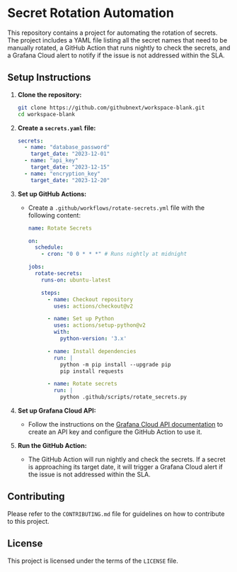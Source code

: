 # Secret Rotation Automation

This repository contains a project for automating the rotation of secrets. The project includes a YAML file listing all the secret names that need to be manually rotated, a GitHub Action that runs nightly to check the secrets, and a Grafana Cloud alert to notify if the issue is not addressed within the SLA.

## Setup Instructions

1. **Clone the repository:**
   ```sh
   git clone https://github.com/githubnext/workspace-blank.git
   cd workspace-blank
   ```

2. **Create a `secrets.yaml` file:**
   ```yaml
   secrets:
     - name: "database_password"
       target_date: "2023-12-01"
     - name: "api_key"
       target_date: "2023-12-15"
     - name: "encryption_key"
       target_date: "2023-12-20"
   ```

3. **Set up GitHub Actions:**
   - Create a `.github/workflows/rotate-secrets.yml` file with the following content:
     ```yaml
     name: Rotate Secrets

     on:
       schedule:
         - cron: "0 0 * * *" # Runs nightly at midnight

     jobs:
       rotate-secrets:
         runs-on: ubuntu-latest

         steps:
           - name: Checkout repository
             uses: actions/checkout@v2

           - name: Set up Python
             uses: actions/setup-python@v2
             with:
               python-version: '3.x'

           - name: Install dependencies
             run: |
               python -m pip install --upgrade pip
               pip install requests

           - name: Rotate secrets
             run: |
               python .github/scripts/rotate_secrets.py
     ```

4. **Set up Grafana Cloud API:**
   - Follow the instructions on the [Grafana Cloud API documentation](https://grafana.com/docs/grafana-cloud/reference/api/) to create an API key and configure the GitHub Action to use it.

5. **Run the GitHub Action:**
   - The GitHub Action will run nightly and check the secrets. If a secret is approaching its target date, it will trigger a Grafana Cloud alert if the issue is not addressed within the SLA.

## Contributing

Please refer to the `CONTRIBUTING.md` file for guidelines on how to contribute to this project.

## License

This project is licensed under the terms of the `LICENSE` file.
